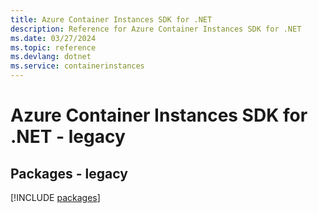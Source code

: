 ```yaml
---
title: Azure Container Instances SDK for .NET
description: Reference for Azure Container Instances SDK for .NET
ms.date: 03/27/2024
ms.topic: reference
ms.devlang: dotnet
ms.service: containerinstances
---
```

# Azure Container Instances SDK for .NET - legacy
## Packages - legacy
[!INCLUDE [packages](container-instances-index.md)]